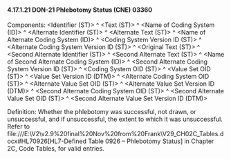 #### 4.17.1.21 DON-21 Phlebotomy Status (CNE) 03360

Components: &lt;Identifier (ST)> ^ &lt;Text (ST)> ^ &lt;Name of Coding System (ID)> ^ &lt;Alternate Identifier (ST)> ^ &lt;Alternate Text (ST)> ^ &lt;Name of Alternate Coding System (ID)> ^ &lt;Coding System Version ID (ST)> ^ &lt;Alternate Coding System Version ID (ST)> ^ &lt;Original Text (ST)> ^ &lt;Second Alternate Identifier (ST)> ^ &lt;Second Alternate Text (ST)> ^ &lt;Name of Second Alternate Coding System (ID)> ^ &lt;Second Alternate Coding System Version ID (ST)> ^ &lt;Coding System OID (ST)> ^ &lt;Value Set OID (ST)> ^ &lt;Value Set Version ID (DTM)> ^ &lt;Alternate Coding System OID (ST)> ^ &lt;Alternate Value Set OID (ST)> ^ &lt;Alternate Value Set Version ID (DTM)> ^ &lt;Second Alternate Coding System OID (ST)> ^ &lt;Second Alternate Value Set OID (ST)> ^ &lt;Second Alternate Value Set Version ID (DTM)>

Definition: Whether the phlebotomy was successful, not drawn, or unsuccessful, and if unsuccessful, the extent to which it was unsuccessful. Refer to file:///E:\V2\v2.9%20final%20Nov%20from%20Frank\V29_CH02C_Tables.docx#HL70926[HL7-Defined Table 0926 – Phlebotomy Status] in Chapter 2C, Code Tables, for valid entries.
